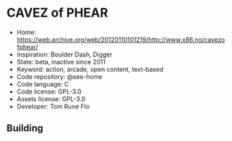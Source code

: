 # CAVEZ of PHEAR

- Home: https://web.archive.org/web/20120110101219/http://www.x86.no/cavezofphear/
- Inspiration: Boulder Dash, Digger
- State: beta, inactive since 2011
- Keyword: action, arcade, open content, text-based
- Code repository: @see-home
- Code language: C
- Code license: GPL-3.0
- Assets license: GPL-3.0
- Developer: Tom Rune Flo

## Building
